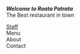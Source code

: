 ***Welcome to Roata Patrata***\
The Best restaurant in town

[Staff](staff.md)\
Menu\
About\
Contact



